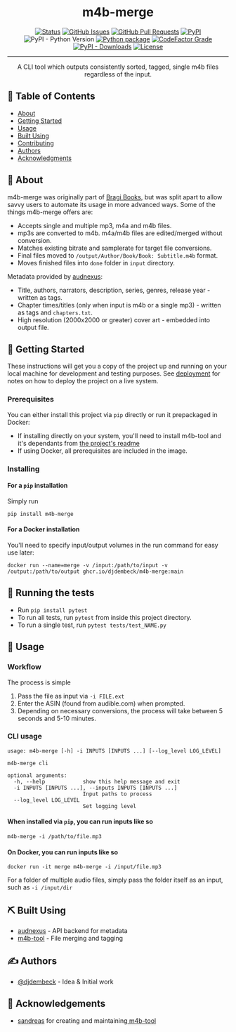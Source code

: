 
<h1 align="center">m4b-merge</h1>

<div align="center">

[![Status](https://img.shields.io/badge/status-active-success.svg)]()
[![GitHub Issues](https://img.shields.io/github/issues/djdembeck/m4b-merge.svg)](https://github.com/djdembeck/m4b-merge/issues)
[![GitHub Pull Requests](https://img.shields.io/github/issues-pr/djdembeck/m4b-merge.svg)](https://github.com/djdembeck/m4b-merge/pulls)
[![PyPI](https://img.shields.io/pypi/v/m4b-merge)](https://pypi.org/project/m4b-merge/)
![PyPI - Python Version](https://img.shields.io/pypi/pyversions/m4b-merge?style=flat)
[![Python package](https://github.com/djdembeck/m4b-merge/actions/workflows/build.yml/badge.svg)](https://github.com/djdembeck/m4b-merge/actions/workflows/build.yml)
[![CodeFactor Grade](https://img.shields.io/codefactor/grade/github/djdembeck/m4b-merge)](https://www.codefactor.io/repository/github/djdembeck/m4b-merge)
[![PyPI - Downloads](https://img.shields.io/pypi/dm/m4b-merge)](https://pypi.org/project/m4b-merge/)
[![License](https://img.shields.io/github/license/djdembeck/m4b-merge)](https://github.com/djdembeck/m4b-merge/blob/develop/LICENSE)

</div>

---

<p align="center"> A CLI tool which outputs consistently sorted, tagged, single m4b files regardless of the input.
    <br> 
</p>

## 📝 Table of Contents

- [About](#about)
- [Getting Started](#getting_started)
- [Usage](#usage)
- [Built Using](#built_using)
- [Contributing](../CONTRIBUTING.md)
- [Authors](#authors)
- [Acknowledgments](#acknowledgement)

## 🧐 About <a name = "about"></a>

m4b-merge was originally part of [Bragi Books](https://github.com/djdembeck/bragibooks), but was split apart to allow savvy users to automate its usage in more advanced ways. Some of the things m4b-merge offers are:

- Accepts single and multiple mp3, m4a and m4b files.
- mp3s are converted to m4b. m4a/m4b files are edited/merged without conversion.
- Matches existing bitrate and samplerate for target file conversions.
- Final files moved to `/output/Author/Book/Book: Subtitle.m4b` format.
- Moves finished files into `done` folder in `input` directory.

Metadata provided by [audnexus](https://github.com/laxamentumtech/audnexus):

- Title, authors, narrators, description, series, genres, release year - written as tags.
- Chapter times/titles (only when input is m4b or a single mp3) - written as tags and `chapters.txt`.
- High resolution (2000x2000 or greater) cover art - embedded into output file.

## 🏁 Getting Started <a name = "getting_started"></a>

These instructions will get you a copy of the project up and running on your local machine for development and testing purposes. See [deployment](#deployment) for notes on how to deploy the project on a live system.

### Prerequisites

You can either install this project via `pip` directly or run it prepackaged in Docker:
- If installing directly on your system, you'll need to install m4b-tool and it's dependants from [the project's readme](https://github.com/sandreas/m4b-tool#installation)
- If using Docker, all prerequisites are included in the image.

### Installing

#### For a `pip` installation

Simply run

```
pip install m4b-merge
```

#### For a Docker installation

You'll need to specify input/output volumes in the run command for easy use later:

```
docker run --name=merge -v /input:/path/to/input -v /output:/path/to/output ghcr.io/djdembeck/m4b-merge:main
```

## 🔧 Running the tests <a name = "tests"></a>

- Run `pip install pytest`
- To run all tests, run `pytest` from inside this project directory.
- To run a single test, run `pytest tests/test_NAME.py`

## 🎈 Usage <a name="usage"></a>

### Workflow
The process is simple
1. Pass the file as input via `-i FILE.ext`
2. Enter the ASIN (found from audible.com) when prompted.
3. Depending on necessary conversions, the process will take between 5 seconds and 5-10 minutes.


### CLI usage
```
usage: m4b-merge [-h] -i INPUTS [INPUTS ...] [--log_level LOG_LEVEL]

m4b-merge cli

optional arguments:
  -h, --help            show this help message and exit
  -i INPUTS [INPUTS ...], --inputs INPUTS [INPUTS ...]
                        Input paths to process
  --log_level LOG_LEVEL
                        Set logging level
```

#### When installed via `pip`, you can run inputs like so

```
m4b-merge -i /path/to/file.mp3
```

#### On Docker, you can run inputs like so

```
docker run -it merge m4b-merge -i /input/file.mp3
```

For a folder of multiple audio files, simply pass the folder itself as an input, such as `-i /input/dir`

## ⛏️ Built Using <a name = "built_using"></a>

- [audnexus](https://github.com/laxamentumtech/audnexus) - API backend for metadata
- [m4b-tool]([m4b-tool](https://github.com/sandreas/m4b-tool)) - File merging and tagging

## ✍️ Authors <a name = "authors"></a>

- [@djdembeck](https://github.com/djdembeck) - Idea & Initial work

## 🎉 Acknowledgements <a name = "acknowledgement"></a>

- [sandreas](https://github.com/sandreas) for creating and maintaining[ m4b-tool](https://github.com/sandreas/m4b-tool)